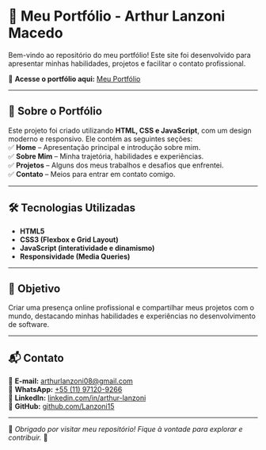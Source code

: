 # 🚀 Meu Portfólio - Arthur Lanzoni Macedo  

Bem-vindo ao repositório do meu portfólio! Este site foi desenvolvido para apresentar minhas habilidades, projetos e facilitar o contato profissional.  

🔗 **Acesse o portfólio aqui:** [Meu Portfólio](https://arthurlanzoni-fullstackdeveloper.netlify.app/)  

---

## 📌 Sobre o Portfólio  
Este projeto foi criado utilizando **HTML, CSS e JavaScript**, com um design moderno e responsivo. Ele contém as seguintes seções:  
✅ **Home** – Apresentação principal e introdução sobre mim.  
✅ **Sobre Mim** – Minha trajetória, habilidades e experiências.  
✅ **Projetos** – Alguns dos meus trabalhos e desafios que enfrentei.  
✅ **Contato** – Meios para entrar em contato comigo.  

---

## 🛠 Tecnologias Utilizadas  
- **HTML5**  
- **CSS3 (Flexbox e Grid Layout)**  
- **JavaScript (interatividade e dinamismo)**  
- **Responsividade (Media Queries)**  

---

## 🎯 Objetivo  
Criar uma presença online profissional e compartilhar meus projetos com o mundo, destacando minhas habilidades e experiências no desenvolvimento de software.  

---

## 📬 Contato  
📧 **E-mail:** [arthurlanzoni08@gmail.com](mailto:arthurlanzoni08@gmail.com)  
📱 **WhatsApp:** [+55 (11) 97120-9266](https://wa.me/5511971209266)  
🔗 **LinkedIn:** [linkedin.com/in/arthur-lanzoni](https://www.linkedin.com/in/arthur-lanzoni-a838b721a/)  
🐙 **GitHub:** [github.com/Lanzoni15](https://github.com/Lanzoni15)  

---

🚀 _Obrigado por visitar meu repositório! Fique à vontade para explorar e contribuir._ 🚀  
